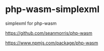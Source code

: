 # php-wasm-simplexml

simplexml for php-wasm

https://github.com/seanmorris/php-wasm

https://www.npmjs.com/package/php-wasm
